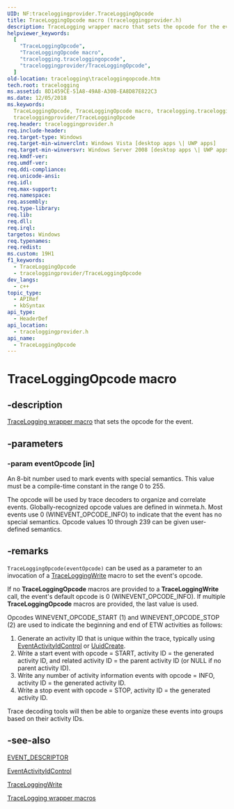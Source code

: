 ```yaml
---
UID: NF:traceloggingprovider.TraceLoggingOpcode
title: TraceLoggingOpcode macro (traceloggingprovider.h)
description: TraceLogging wrapper macro that sets the opcode for the event
helpviewer_keywords:
  [
    "TraceLoggingOpcode",
    "TraceLoggingOpcode macro",
    "tracelogging.traceloggingopcode",
    "traceloggingprovider/TraceLoggingOpcode",
  ]
old-location: tracelogging\traceloggingopcode.htm
tech.root: tracelogging
ms.assetid: 8D1459CE-51A8-49A8-A30B-EA8D87E822C3
ms.date: 12/05/2018
ms.keywords:
  TraceLoggingOpcode, TraceLoggingOpcode macro, tracelogging.traceloggingopcode,
  traceloggingprovider/TraceLoggingOpcode
req.header: traceloggingprovider.h
req.include-header:
req.target-type: Windows
req.target-min-winverclnt: Windows Vista [desktop apps \| UWP apps]
req.target-min-winversvr: Windows Server 2008 [desktop apps \| UWP apps]
req.kmdf-ver:
req.umdf-ver:
req.ddi-compliance:
req.unicode-ansi:
req.idl:
req.max-support:
req.namespace:
req.assembly:
req.type-library:
req.lib:
req.dll:
req.irql:
targetos: Windows
req.typenames:
req.redist:
ms.custom: 19H1
f1_keywords:
  - TraceLoggingOpcode
  - traceloggingprovider/TraceLoggingOpcode
dev_langs:
  - c++
topic_type:
  - APIRef
  - kbSyntax
api_type:
  - HeaderDef
api_location:
  - traceloggingprovider.h
api_name:
  - TraceLoggingOpcode
---
```


# TraceLoggingOpcode macro

## -description

[TraceLogging wrapper macro](/windows/desktop/tracelogging/tracelogging-wrapper-macros)
that sets the opcode for the event.

## -parameters

### -param eventOpcode [in]

An 8-bit number used to mark events with special semantics. This value must be a
compile-time constant in the range 0 to 255.

The opcode will be used by trace decoders to organize and correlate events.
Globally-recognized opcode values are defined in winmeta.h. Most events use 0
(WINEVENT_OPCODE_INFO) to indicate that the event has no special semantics.
Opcode values 10 through 239 can be given user-defined semantics.

## -remarks

`TraceLoggingOpcode(eventOpcode)` can be used as a parameter to an invocation of
a [TraceLoggingWrite](./nf-traceloggingprovider-traceloggingwrite.md) macro to
set the event's opcode.

If no **TraceLoggingOpcode** macros are provided to a **TraceLoggingWrite**
call, the event's default opcode is 0 (WINEVENT_OPCODE_INFO). If multiple
**TraceLoggingOpcode** macros are provided, the last value is used.

Opcodes WINEVENT_OPCODE_START (1) and WINEVENT_OPCODE_STOP (2) are used to
indicate the beginning and end of ETW activities as follows:

1. Generate an activity ID that is unique within the trace, typically using
   [EventActivityIdControl](../evntprov/nf-evntprov-eventactivityidcontrol.md)
   or [UuidCreate](../rpcdce/nf-rpcdce-uuidcreate.md).
2. Write a start event with opcode = START, activity ID = the generated activity
   ID, and related activity ID = the parent activity ID (or NULL if no parent
   activity ID).
3. Write any number of activity information events with opcode = INFO, activity
   ID = the generated activity ID.
4. Write a stop event with opcode = STOP, activity ID = the generated activity
   ID.

Trace decoding tools will then be able to organize these events into groups
based on their activity IDs.

## -see-also

[EVENT_DESCRIPTOR](../evntprov/ns-evntprov-event_descriptor.md)

[EventActivityIdControl](../evntprov/nf-evntprov-eventactivityidcontrol.md)

[TraceLoggingWrite](./nf-traceloggingprovider-traceloggingwrite.md)

[TraceLogging wrapper macros](/windows/desktop/tracelogging/tracelogging-wrapper-macros)

